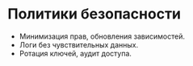 # Политики безопасности

- Минимизация прав, обновления зависимостей.
- Логи без чувствительных данных.
- Ротация ключей, аудит доступа.
